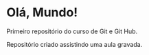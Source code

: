 # Olá, Mundo!
 Primeiro repositório do curso de Git e Git Hub.

 Repositório criado assistindo uma aula gravada.
